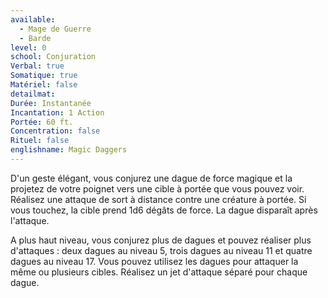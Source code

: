 ```yaml
---
available:
  - Mage de Guerre
  - Barde
level: 0
school: Conjuration
Verbal: true
Somatique: true
Matériel: false
detailmat: 
Durée: Instantanée
Incantation: 1 Action
Portée: 60 ft.
Concentration: false
Rituel: false
englishname: Magic Daggers
---
```

D'un geste élégant, vous conjurez une dague de force magique et la projetez de votre poignet vers une cible à portée que vous pouvez voir. Réalisez une attaque de sort à distance contre une créature à portée. Si vous touchez, la cible prend 1d6 dégâts de force. La dague disparaît après l'attaque.

A plus haut niveau, vous conjurez plus de dagues et pouvez réaliser plus d'attaques : deux dagues au niveau 5, trois dagues au niveau 11 et quatre dagues au niveau 17. Vous pouvez utilisez les dagues pour attaquer la même ou plusieurs cibles. Réalisez un jet d'attaque séparé pour chaque dague.
